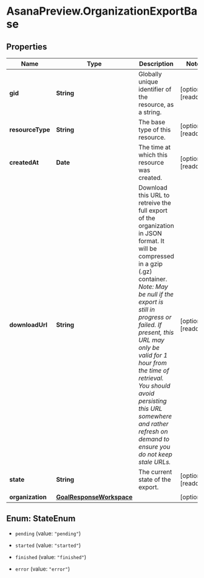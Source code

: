 # AsanaPreview.OrganizationExportBase

## Properties

Name | Type | Description | Notes
------------ | ------------- | ------------- | -------------
**gid** | **String** | Globally unique identifier of the resource, as a string. | [optional] [readonly] 
**resourceType** | **String** | The base type of this resource. | [optional] [readonly] 
**createdAt** | **Date** | The time at which this resource was created. | [optional] [readonly] 
**downloadUrl** | **String** | Download this URL to retreive the full export of the organization in JSON format. It will be compressed in a gzip (.gz) container.  *Note: May be null if the export is still in progress or failed.  If present, this URL may only be valid for 1 hour from the time of retrieval. You should avoid persisting this URL somewhere and rather refresh on demand to ensure you do not keep stale URLs.* | [optional] [readonly] 
**state** | **String** | The current state of the export. | [optional] [readonly] 
**organization** | [**GoalResponseWorkspace**](GoalResponseWorkspace.md) |  | [optional] 



## Enum: StateEnum


* `pending` (value: `"pending"`)

* `started` (value: `"started"`)

* `finished` (value: `"finished"`)

* `error` (value: `"error"`)




